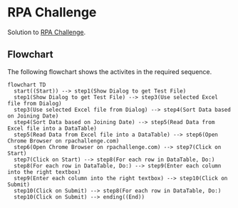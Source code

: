 # RPA Challenge
Solution to [RPA Challenge](rpachallenge.com).

## Flowchart

The following flowchart shows the activites in the required sequence.

```mermaid
flowchart TD
  start((Start)) --> step1(Show Dialog to get Test File)
  step1(Show Dialog to get Test File) --> step3(Use selected Excel file from Dialog)
  step3(Use selected Excel file from Dialog) --> step4(Sort Data based on Joining Date)
  step4(Sort Data based on Joining Date) --> step5(Read Data from Excel file into a DataTable)
  step5(Read Data from Excel file into a DataTable) --> step6(Open Chrome Browser on rpachallenge.com)
  step6(Open Chrome Browser on rpachallenge.com) --> step7(Click on Start)
  step7(Click on Start) --> step8(For each row in DataTable, Do:)
  step8(For each row in DataTable, Do:) --> step9(Enter each column into the right textbox)
  step9(Enter each column into the right textbox) --> step10(Click on Submit)
  step10(Click on Submit) --> step8(For each row in DataTable, Do:)
  step10(Click on Submit) --> ending((End))
```
